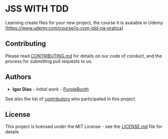 # JSS WITH TDD

Learning create files for your new project, the course it is avaiable in Udemy [https://www.udemy.com/course/js-com-tdd-na-pratica]

## Contributing

Please read [CONTRIBUTING.md](https://gist.github.com/PurpleBooth/b24679402957c63ec426) for details on our code of conduct, and the process for submitting pull requests to us.

## Authors

* **Igor Dias** - *Initial work* - [PurpleBooth](https://github.com/Igorth)

See also the list of [contributors](https://github.com/your/project/contributors) who participated in this project.

## License

This project is licensed under the MIT License - see the [LICENSE.md](LICENSE.md) file for details
